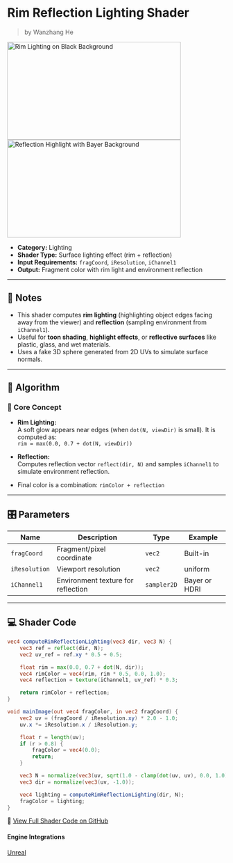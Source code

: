 <div class="container">
    <h1 class="main-heading">Rim Reflection Lighting Shader</h1>
    <blockquote class="author">by Wanzhang He</blockquote>
</div>

<img src="../../../static/images/images4Shaders/RimReflectionLighting_black.png" alt="Rim Lighting on Black Background" width="400" height="225">
<img src="../../../static/images/images4Shaders/RimReflectionLighting_Bayer.png" alt="Reflection Highlight with Bayer Background" width="400" height="225">

- **Category:** Lighting  
- **Shader Type:** Surface lighting effect (rim + reflection)  
- **Input Requirements:** `fragCoord`, `iResolution`, `iChannel1`  
- **Output:** Fragment color with rim light and environment reflection

---

## 📌 Notes

- This shader computes **rim lighting** (highlighting object edges facing away from the viewer) and **reflection** (sampling environment from `iChannel1`).
- Useful for **toon shading**, **highlight effects**, or **reflective surfaces** like plastic, glass, and wet materials.
- Uses a fake 3D sphere generated from 2D UVs to simulate surface normals.

---

## 🧠 Algorithm

### 🔷 Core Concept

- **Rim Lighting:**  
  A soft glow appears near edges (when `dot(N, viewDir)` is small). It is computed as:  
  `rim = max(0.0, 0.7 + dot(N, viewDir))`

- **Reflection:**  
  Computes reflection vector `reflect(dir, N)` and samples `iChannel1` to simulate environment reflection.

- Final color is a combination: `rimColor + reflection`

---

## 🎛️ Parameters

| Name          | Description                             | Type        | Example       |
|---------------|-----------------------------------------|-------------|----------------|
| `fragCoord`   | Fragment/pixel coordinate               | `vec2`      | Built-in       |
| `iResolution` | Viewport resolution                     | `vec2`      | uniform        |
| `iChannel1`   | Environment texture for reflection       | `sampler2D` | Bayer or HDRI  |

---

## 💻 Shader Code

```glsl
vec4 computeRimReflectionLighting(vec3 dir, vec3 N) {
    vec3 ref = reflect(dir, N);
    vec2 uv_ref = ref.xy * 0.5 + 0.5;

    float rim = max(0.0, 0.7 + dot(N, dir));
    vec4 rimColor = vec4(rim, rim * 0.5, 0.0, 1.0);
    vec4 reflection = texture(iChannel1, uv_ref) * 0.3;

    return rimColor + reflection;
}

void mainImage(out vec4 fragColor, in vec2 fragCoord) {
    vec2 uv = (fragCoord / iResolution.xy) * 2.0 - 1.0;
    uv.x *= iResolution.x / iResolution.y;

    float r = length(uv);
    if (r > 0.8) {
        fragColor = vec4(0.0);
        return;
    }

    vec3 N = normalize(vec3(uv, sqrt(1.0 - clamp(dot(uv, uv), 0.0, 1.0))));
    vec3 dir = normalize(vec3(uv, -1.0));

    vec4 lighting = computeRimReflectionLighting(dir, N);
    fragColor = lighting;
}
```
🔗 [View Full Shader Code on GitHub](https://github.com/friedaxvictoria/procedural_shader_framework/blob/main/shaders/shaders/lighting/Rim_lighting_and_reflection.glsl)


#### Engine Integrations

<div class="button-row">
  <a class="md-button" href="../../../../engines/unreal/lighting/rimLight">Unreal</a>
</div>
